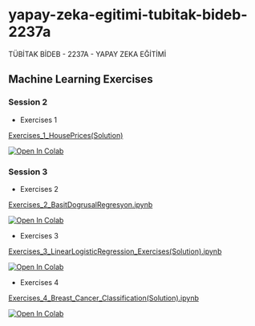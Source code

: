 # yapay-zeka-egitimi-tubitak-bideb-2237a
TÜBİTAK BİDEB - 2237A - YAPAY ZEKA EĞİTİMİ
## Machine Learning Exercises

### Session 2

- Exercises 1

[Exercises_1_HousePrices(Solution)](https://colab.research.google.com/github/yavuzKomecoglu/yapay-zeka-egitimi-tubitak-bideb-2237a/blob/main/notebooks/Exercises_1_HousePrices(Solution).ipynb)

[![Open In Colab](https://colab.research.google.com/assets/colab-badge.svg)](https://colab.research.google.com/github/yavuzKomecoglu/yapay-zeka-egitimi-tubitak-bideb-2237a/blob/main/notebooks/Exercises_1_HousePrices(Solution).ipynb)

### Session 3

-  Exercises 2

[Exercises_2_BasitDogrusalRegresyon.ipynb](https://colab.research.google.com/github/yavuzKomecoglu/yapay-zeka-egitimi-tubitak-bideb-2237a/blob/main/notebooks/Exercises_2_BasitDogrusalRegresyon.ipynb)

[![Open In Colab](https://colab.research.google.com/assets/colab-badge.svg)](https://colab.research.google.com/github/yavuzKomecoglu/yapay-zeka-egitimi-tubitak-bideb-2237a/blob/main/notebooks/Exercises_2_BasitDogrusalRegresyon.ipynb)

-  Exercises 3

[Exercises_3_LinearLogisticRegression_Exercises(Solution).ipynb](https://colab.research.google.com/github/yavuzKomecoglu/yapay-zeka-egitimi-tubitak-bideb-2237a/blob/main/notebooks/Exercises_3_LinearLogisticRegression_Exercises(Solution).ipynb)

[![Open In Colab](https://colab.research.google.com/assets/colab-badge.svg)](https://colab.research.google.com/github/yavuzKomecoglu/yapay-zeka-egitimi-tubitak-bideb-2237a/blob/main/notebooks/Exercises_3_LinearLogisticRegression_Exercises(Solution).ipynb)


-  Exercises 4

[Exercises_4_Breast_Cancer_Classification(Solution).ipynb](https://colab.research.google.com/github/yavuzKomecoglu/yapay-zeka-egitimi-tubitak-bideb-2237a/blob/main/notebooks/Exercises_4_Breast_Cancer_Classification(Solution).ipynb)

[![Open In Colab](https://colab.research.google.com/assets/colab-badge.svg)](https://colab.research.google.com/github/yavuzKomecoglu/yapay-zeka-egitimi-tubitak-bideb-2237a/blob/main/notebooks/Exercises_4_Breast_Cancer_Classification(Solution).ipynb)

